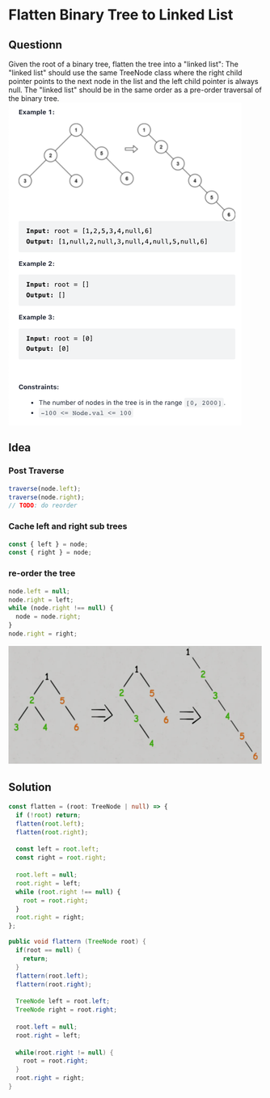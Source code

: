 # Flatten Binary Tree to Linked List

## Questionn

Given the root of a binary tree, flatten the tree into a "linked list":
The "linked list" should use the same TreeNode class where the right child pointer points to the next node in the list and the left child pointer is always null.
The "linked list" should be in the same order as a pre-order traversal of the binary tree.
<img src="./question.png">

## Idea

### Post Traverse

```js
traverse(node.left);
traverse(node.right);
// TODO: do reorder
```

### Cache left and right sub trees

```js
const { left } = node;
const { right } = node;
```

### re-order the tree

```js
node.left = null;
node.right = left;
while (node.right !== null) {
  node = node.right;
}
node.right = right;
```

<img src="./logic.png">

## Solution

```ts
const flatten = (root: TreeNode | null) => {
  if (!root) return;
  flatten(root.left);
  flatten(root.right);

  const left = root.left;
  const right = root.right;

  root.left = null;
  root.right = left;
  while (root.right !== null) {
    root = root.right;
  }
  root.right = right;
};
```

```java
public void flattern (TreeNode root) {
  if(root == null) {
    return;
  }
  flattern(root.left);
  flattern(root.right);

  TreeNode left = root.left;
  TreeNode right = root.right;

  root.left = null;
  root.right = left;

  while(root.right != null) {
    root = root.right;
  }
  root.right = right;
}
```
